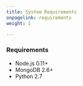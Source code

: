 ```yaml
---
title: System Requirements
onpagelink: requirements
weight: 1

---
```


### **Requirements**

- Node.js 0.11+
- MongoDB 2.6+
- Python 2.7
 
